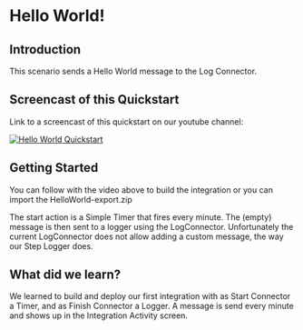 # Hello World!

## Introduction

This scenario sends a Hello World message to the Log Connector. 

## Screencast of this Quickstart

Link to a screencast of this quickstart on our youtube channel:

[![Hello World Quickstart](https://img.youtube.com/vi/Z81TyyvBxy0/0.jpg)](https://youtu.be/Z81TyyvBxy0)


## Getting Started

You can follow with the video above to build the integration or you can import the HelloWorld-export.zip

The start action is a Simple Timer that fires every minute. The (empty) message is then sent to a logger using the LogConnector. Unfortunately the current LogConnector does not allow adding a custom message, the way our Step Logger does.

## What did we learn?

We learned to build and deploy our first integration with as Start Connector a Timer, and as Finish Connector a Logger. A message is send every minute and shows up in the Integration Activity screen.
